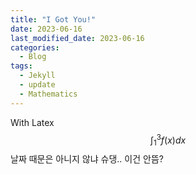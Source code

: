 ```yaml
---
title: "I Got You!"
date: 2023-06-16
last_modified_date: 2023-06-16
categories:
  - Blog
tags:
  - Jekyll
  - update
  - Mathematics
---
```


With Latex $$\int_{1}^{3} f\left(x\right) dx$$
날짜 때문은 아니지 않냐 슈댕..
이건 안뜸?
